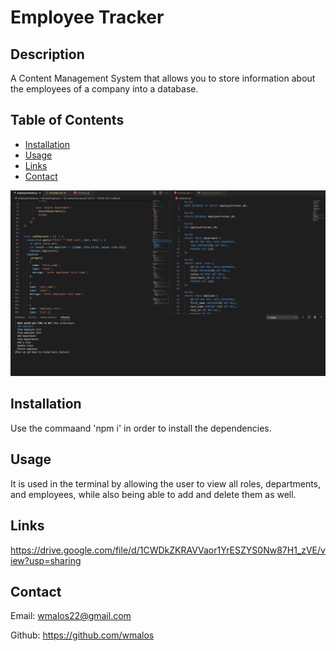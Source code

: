 # Employee Tracker

## Description
A Content Management System that allows you to store information about the employees of a company into a database.

## Table of Contents
- [Installation](#installation)
- [Usage](#usage)
- [Links](#links)
- [Contact](#contact)

![employeeTracker](https://github.com/wmalos/Employee-Tracker/blob/main/Assets/employeeTracker.png)


## Installation
Use the commaand 'npm i' in order to install the dependencies.

## Usage
It is used in the terminal by allowing the user to view all roles, departments, and employees, while also being able to add and delete them as well.

## Links
https://drive.google.com/file/d/1CWDkZKRAVVaor1YrESZYS0Nw87H1_zVE/view?usp=sharing


## Contact
Email: wmalos22@gmail.com

Github: https://github.com/wmalos